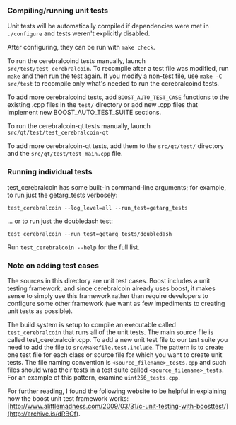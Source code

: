 ### Compiling/running unit tests

Unit tests will be automatically compiled if dependencies were met in `./configure`
and tests weren't explicitly disabled.

After configuring, they can be run with `make check`.

To run the cerebralcoind tests manually, launch `src/test/test_cerebralcoin`. To recompile
after a test file was modified, run `make` and then run the test again. If you
modify a non-test file, use `make -C src/test` to recompile only what's needed
to run the cerebralcoind tests.

To add more cerebralcoind tests, add `BOOST_AUTO_TEST_CASE` functions to the existing
.cpp files in the `test/` directory or add new .cpp files that
implement new BOOST_AUTO_TEST_SUITE sections.

To run the cerebralcoin-qt tests manually, launch `src/qt/test/test_cerebralcoin-qt`

To add more cerebralcoin-qt tests, add them to the `src/qt/test/` directory and
the `src/qt/test/test_main.cpp` file.

### Running individual tests

test_cerebralcoin has some built-in command-line arguments; for
example, to run just the getarg_tests verbosely:

    test_cerebralcoin --log_level=all --run_test=getarg_tests

... or to run just the doubledash test:

    test_cerebralcoin --run_test=getarg_tests/doubledash

Run `test_cerebralcoin --help` for the full list.

### Note on adding test cases

The sources in this directory are unit test cases.  Boost includes a
unit testing framework, and since cerebralcoin already uses boost, it makes
sense to simply use this framework rather than require developers to
configure some other framework (we want as few impediments to creating
unit tests as possible).

The build system is setup to compile an executable called `test_cerebralcoin`
that runs all of the unit tests.  The main source file is called
test_cerebralcoin.cpp. To add a new unit test file to our test suite you need
to add the file to `src/Makefile.test.include`. The pattern is to create
one test file for each class or source file for which you want to create
unit tests.  The file naming convention is `<source_filename>_tests.cpp`
and such files should wrap their tests in a test suite
called `<source_filename>_tests`. For an example of this pattern,
examine `uint256_tests.cpp`.

For further reading, I found the following website to be helpful in
explaining how the boost unit test framework works:
[http://www.alittlemadness.com/2009/03/31/c-unit-testing-with-boosttest/](http://archive.is/dRBGf).
